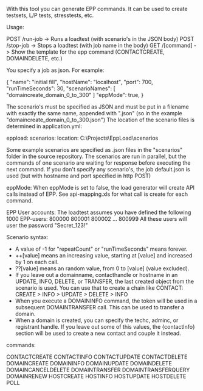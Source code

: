 With this tool you can generate EPP commands.
It can be used to create testsets, L/P tests, stresstests, etc.

Usage:

POST /run-job -> Runs a loadtest (with scenario's in the JSON body)
POST /stop-job -> Stops a loadtest (with job name in the body)
GET /[command] -> Show the template for the epp command (CONTACTCREATE, DOMAINDELETE, etc.)

You specify a job as json. For example:

{
    "name": "initial fill",
	  "hostName": "localhost",
	  "port": 700,
	  "runTimeSeconds": 30,
	  "scenarioNames": [ "domaincreate_domain_0_to_300" ]
	  "eppMode": true,
}

The scenario's must be specified as JSON and must be put in a filename
with exactly the same name, appended with ".json" (so in the example "domaincreate_domain_0_to_300.json")
The location of the scenario files is determined in application.yml:

eppload:
  scenarios:
    location: C:\Projects\EppLoad\scenarios

Some example scenarios are specified as .json files in the "scenarios" folder in the source repository.
The scenarios are run in parallel, but the commands of one scenario are waiting for response before
executing the next command.
If you don't specify any scenario's, the job default.json is used (but with hostname and port specified in http POST)

eppMode:
When eppMode is set to false, the load generator will create API calls instead of EPP.
See api-mapping.xls for what call is create for each command.

EPP User accounts:
The loadtest assumes you have defined the following 1000 EPP-users:
800000 800001 800002 ... 800999
All these users will user the password "Secret_123!"

Scenario syntax:

- A value of -1 for "repeatCount" or "runTimeSeconds" means forever.
- ++[value] means an increasing value, starting at [value] and increased by 1 on each call.
- ??[value] means an random value, from 0 to [value] (value excluded).
- If you leave out a domainname, contacthandle or hostname in an UPDATE, INFO, DELETE, or TRANSFER, the last created object from the scenario is used.
You can use that to create a chain like CONTACT: CREATE > INFO > UPDATE > DELETE > INFO
- When you execute a DOMAININFO command, the token will be used in a subsequent DOMAINTRANSFER call. This can be used to transfer a domain.
- When a domain is created, you can specify the techc, adminc, or registrant handle. 
If you leave out some of this values, the {contactInfo} section will be used to create a new contact and couple it instead.


commands: 

CONTACTCREATE
CONTACTINFO
CONTACTUPDATE
CONTACTDELETE
DOMAINCREATE
DOMAININFO
DOMAINUPDATE
DOMAINDELETE
DOMAINCANCELDELETE
DOMAINTRANSFER
DOMAINTRANSFERQUERY
DOMAINRENEW
HOSTCREATE
HOSTINFO
HOSTUPDATE
HOSTDELETE
POLL

